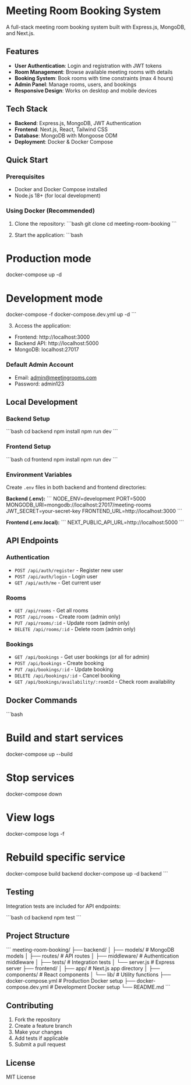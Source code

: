 # Meeting Room Booking System

A full-stack meeting room booking system built with Express.js, MongoDB, and Next.js.

## Features

- **User Authentication**: Login and registration with JWT tokens
- **Room Management**: Browse available meeting rooms with details
- **Booking System**: Book rooms with time constraints (max 4 hours)
- **Admin Panel**: Manage rooms, users, and bookings
- **Responsive Design**: Works on desktop and mobile devices

## Tech Stack

- **Backend**: Express.js, MongoDB, JWT Authentication
- **Frontend**: Next.js, React, Tailwind CSS
- **Database**: MongoDB with Mongoose ODM
- **Deployment**: Docker & Docker Compose

## Quick Start

### Prerequisites

- Docker and Docker Compose installed
- Node.js 18+ (for local development)

### Using Docker (Recommended)

1. Clone the repository:
\`\`\`bash
git clone <repository-url>
cd meeting-room-booking
\`\`\`

2. Start the application:
\`\`\`bash
# Production mode
docker-compose up -d

# Development mode
docker-compose -f docker-compose.dev.yml up -d
\`\`\`

3. Access the application:
- Frontend: http://localhost:3000
- Backend API: http://localhost:5000
- MongoDB: localhost:27017

### Default Admin Account

- Email: admin@meetingrooms.com
- Password: admin123

## Local Development

### Backend Setup

\`\`\`bash
cd backend
npm install
npm run dev
\`\`\`

### Frontend Setup

\`\`\`bash
cd frontend
npm install
npm run dev
\`\`\`

### Environment Variables

Create `.env` files in both backend and frontend directories:

**Backend (.env):**
\`\`\`
NODE_ENV=development
PORT=5000
MONGODB_URI=mongodb://localhost:27017/meeting-rooms
JWT_SECRET=your-secret-key
FRONTEND_URL=http://localhost:3000
\`\`\`

**Frontend (.env.local):**
\`\`\`
NEXT_PUBLIC_API_URL=http://localhost:5000
\`\`\`

## API Endpoints

### Authentication
- `POST /api/auth/register` - Register new user
- `POST /api/auth/login` - Login user
- `GET /api/auth/me` - Get current user

### Rooms
- `GET /api/rooms` - Get all rooms
- `POST /api/rooms` - Create room (admin only)
- `PUT /api/rooms/:id` - Update room (admin only)
- `DELETE /api/rooms/:id` - Delete room (admin only)

### Bookings
- `GET /api/bookings` - Get user bookings (or all for admin)
- `POST /api/bookings` - Create booking
- `PUT /api/bookings/:id` - Update booking
- `DELETE /api/bookings/:id` - Cancel booking
- `GET /api/bookings/availability/:roomId` - Check room availability

## Docker Commands

\`\`\`bash
# Build and start services
docker-compose up --build

# Stop services
docker-compose down

# View logs
docker-compose logs -f

# Rebuild specific service
docker-compose build backend
docker-compose up -d backend
\`\`\`

## Testing

Integration tests are included for API endpoints:

\`\`\`bash
cd backend
npm test
\`\`\`

## Project Structure

\`\`\`
meeting-room-booking/
├── backend/
│   ├── models/          # MongoDB models
│   ├── routes/          # API routes
│   ├── middleware/      # Authentication middleware
│   ├── tests/           # Integration tests
│   └── server.js        # Express server
├── frontend/
│   ├── app/             # Next.js app directory
│   ├── components/      # React components
│   └── lib/             # Utility functions
├── docker-compose.yml   # Production Docker setup
├── docker-compose.dev.yml # Development Docker setup
└── README.md
\`\`\`

## Contributing

1. Fork the repository
2. Create a feature branch
3. Make your changes
4. Add tests if applicable
5. Submit a pull request

## License

MIT License
